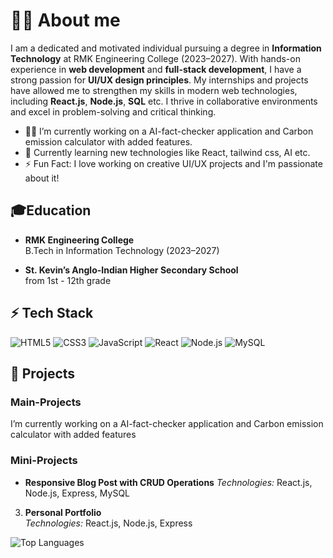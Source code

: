 

# 👩‍💻 About me
I am a dedicated and motivated individual pursuing a degree in **Information Technology** at RMK Engineering College (2023–2027). With hands-on experience in **web development** and **full-stack development**, I have a strong passion for **UI/UX design principles**. My internships and projects have allowed me to strengthen my skills in modern web technologies, including **React.js**, **Node.js**, **SQL** etc. I thrive in collaborative environments and excel in problem-solving and critical thinking.
 
- 👩‍💻 I’m currently working on a AI-fact-checker application and Carbon emission calculator with added features.
- 🌱 Currently learning new technologies like React, tailwind css, AI etc.  
- ⚡ Fun Fact: I love working on creative UI/UX projects and I'm passionate about it!



## 🎓Education

- **RMK Engineering College**  
  B.Tech in Information Technology (2023–2027)

- **St. Kevin’s Anglo-Indian Higher Secondary School**  
  from 1st - 12th grade



## ⚡ Tech Stack  
![HTML5](https://img.shields.io/badge/-HTML5-E34F26?style=flat-square&logo=html5&logoColor=white)
![CSS3](https://img.shields.io/badge/-CSS3-1572B6?style=flat-square&logo=css3)
![JavaScript](https://img.shields.io/badge/-JavaScript-F7DF1E?style=flat-square&logo=javascript&logoColor=black)
![React](https://img.shields.io/badge/-React-61DAFB?style=flat-square&logo=react)
![Node.js](https://img.shields.io/badge/-Node.js-339933?style=flat-square&logo=node.js&logoColor=white)
![MySQL](https://img.shields.io/badge/-MySQL-4479A1?style=flat-square&logo=mysql&logoColor=white)



## 🌱 Projects

### Main-Projects

I’m currently working on a AI-fact-checker application and Carbon emission calculator with added features


### Mini-Projects  
 
- **Responsive Blog Post with CRUD Operations**
   *Technologies:* React.js, Node.js, Express, MySQL  
   
3. **Personal Portfolio**  
   *Technologies:* React.js, Node.js, Express


![Top Languages](https://github-readme-stats.vercel.app/api/top-langs/?username=Agila-A&layout=compact)

